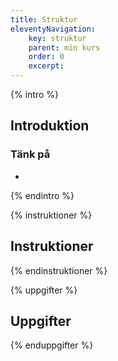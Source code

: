 ```yaml
---
title: Struktur
eleventyNavigation:
    key: struktur
    parent: min kurs
    order: 0
    excerpt: 
---
```

{% intro %}

## Introduktion


### Tänk på
 -

{% endintro %}

{% instruktioner %}

## Instruktioner

{% endinstruktioner %}

{% uppgifter %}

## Uppgifter

{% enduppgifter %}